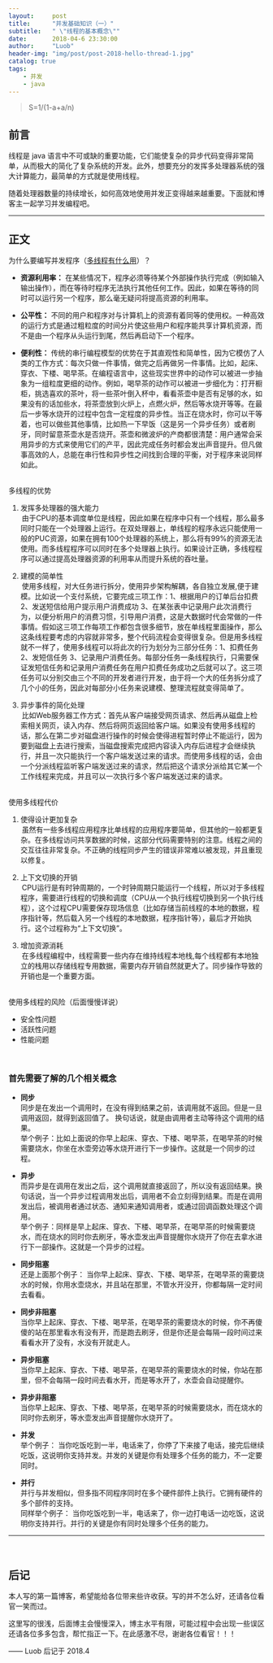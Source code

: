```yaml
---
layout:     post
title:      "并发基础知识（一）"
subtitle:   " \"线程的基本概念\""
date:       2018-04-6 23:30:00
author:     "Luob"
header-img: "img/post/post-2018-hello-thread-1.jpg"
catalog: true
tags:
    - 并发
    - java
---
```


> S=1/(1-a+a/n)


## 前言

线程是 java 语言中不可或缺的重要功能，它们能使复杂的异步代码变得非常简单，从而极大的简化了复杂系统的开发。此外，想要充分的发挥多处理器系统的强大计算能力，最简单的方式就是使用线程。

随着处理器数量的持续增长，如何高效地使用并发正变得越来越重要。下面就和博客主一起学习并发编程吧。

---

## 正文

为什么要编写并发程序（[多线程有什么用](https://www.zhihu.com/question/19901763/answer/13299543)）？


* **资源利用率：** 在某些情况下，程序必须等待某个外部操作执行完成（例如输入输出操作），而在等待时程序无法执行其他任何工作。因此，如果在等待的同时可以运行另一个程序，那么毫无疑问将提高资源的利用率。

* **公平性：** 不同的用户和程序对与计算机上的资源有着同等的使用权。一种高效的运行方式是通过粗粒度的时间分片使这些用户和程序能共享计算机资源，而不是由一个程序从头运行到尾，然后再启动下一个程序。

* **便利性：** 传统的串行编程模型的优势在于其直观性和简单性，因为它模仿了人类的工作方式：每次只做一件事情，做完之后再做另一件事情。比如，起床、穿衣、下楼、喝早茶。在编程语言中，这些现实世界中的动作可以被进一步抽象为一组粒度更细的动作。例如，喝早茶的动作可以被进一步细化为：打开橱柜，挑选喜欢的茶叶，将一些茶叶倒入杯中，看看茶壶中是否有足够的水，如果没有的话加些水，将茶壶放到火炉上，点燃火炉，然后等水烧开等等。在最后一步等水烧开的过程中包含一定程度的异步性。当正在烧水时，你可以干等着，也可以做些其他事情，比如热一下早饭（这是另一个异步任务）或者刷牙，同时留意茶壶水是否烧开。茶壶和微波炉的产商都很清楚：用户通常会采用异步的方式来使用它们的产平，因此完成任务时都会发出声音提升。但凡做事高效的人，总能在串行性和异步性之间找到合理的平衡，对于程序来说同样如此。

<br>多线程的优势<br>
1. 发挥多处理器的强大能力<br>
&thinsp;由于CPU的基本调度单位是线程，因此如果在程序中只有一个线程，那么最多同时只能在一个处理器上运行。在双处理器上，单线程的程序永远只能使用一般的PUC资源，如果在拥有100个处理器的系统上，那么将有99%的资源无法使用。而多线程程序可以同时在多个处理器上执行。如果设计正确，多线程程序可以通过提高处理器资源的利用率从而提升系统的吞吐量。

2. 建模的简单性<br>
&thinsp;使用多线程，对大任务进行拆分，使用异步架构解耦，各自独立发展,便于建模。比如说一个支付系统，它要完成三项工作：1、根据用户的订单后台扣费 2、发送短信给用户提示用户消费成功 3、在某张表中记录用户此次消费行为，以便分析用户的消费习惯，引导用户消费，这是大数据时代会常做的一件事情。假如这三项工作每项工作都包含很多细节，放在单线程里面操作，那么这条线程要考虑的内容就非常多，整个代码流程会变得很复杂。但是用多线程就不一样了，使用多线程可以将此次的行为划分为三部分任务：1、扣费任务 2、发短信任务 3、记录用户消费任务。每部分任务一条线程执行，只需要保证发短信任务和记录用户消费任务在用户扣费任务成功之后就可以了。这三项任务可以分别交由三个不同的开发者进行开发，由于将一个大的任务拆分成了几个小的任务，因此对每部分小任务来说建模、整理流程就变得简单了。

3. 异步事件的简化处理<br>
&thinsp;比如Web服务器工作方式：首先从客户端接受网页请求、然后再从磁盘上检索相关网页，读入内存、然后将网页返回给客户端。如果没有使用多线程的话，那么在第二步对磁盘进行操作的时候会使得进程暂时停止不能运行，因为要到磁盘上去进行搜索，当磁盘搜索完成把内容读入内存后进程才会继续执行，并且一次只能执行一个客户端发送过来的请求。而使用多线程的话，会由一个分派线程监听客户端发送过来的请求，然后把这个请求分派给其它某一个工作线程来完成，并且可以一次执行多个客户端发送过来的请求。

<br>使用多线程代价<br>
1. 使得设计更加复杂<br>
&thinsp;虽然有一些多线程应用程序比单线程的应用程序要简单，但其他的一般都更复杂。在多线程访问共享数据的时候，这部分代码需要特别的注意。线程之间的交互往往非常复杂。不正确的线程同步产生的错误非常难以被发现，并且重现以修复。

2. 上下文切换的开销<br>
&thinsp;CPU运行是有时钟周期的，一个时钟周期只能运行一个线程，所以对于多线程程序，需要进行线程的切换和调度（CPU从一个执行线程切换到另一个执行线程），这个过程CPU需要保存现场信息（比如存储当前线程的本地的数据，程序指针等，然后载入另一个线程的本地数据，程序指针等），最后才开始执行。这个过程称为“上下文切换”。

3. 增加资源消耗<br>
&thinsp;在多线程编程中，线程需要一些内存在维持线程本地栈,每个线程都有本地独立的栈用以存储线程专用数据，需要内存开销自然就更大了。同步操作导致的开销也是一个重要方面。

<br>使用多线程的风险（后面慢慢详说）<br>
* 安全性问题
* 活跃性问题
* 性能问题
<br>


### 首先需要了解的几个相关概念

* **同步**<br>
同步是在发出一个调用时，在没有得到结果之前，该调用就不返回。但是一旦调用返回，就得到返回值了。
换句话说，就是由调用者主动等待这个调用的结果。<br>
举个例子：比如上面说的你早上起床、穿衣、下楼、喝早茶，在喝早茶的时候需要烧水，你坐在水壶旁边等水烧开进行下一步操作。这就是一个同步的过程。


* **异步**<br>
而异步是在调用在发出之后，这个调用就直接返回了，所以没有返回结果。换句话说，当一个异步过程调用发出后，调用者不会立刻得到结果。而是在调用发出后，被调用者通过状态、通知来通知调用者，或通过回调函数处理这个调用。<br>
举个例子：同样是早上起床、穿衣、下楼、喝早茶，在喝早茶的时候需要烧水，而在烧水的同时你去刷牙，等水壶发出声音提醒你水烧开了你在去拿水进行下一部操作。这就是一个异步的过程。


* **同步阻塞**<br>
还是上面那个例子： 当你早上起床、穿衣、下楼、喝早茶，在喝早茶的需要烧水的时候，你用水壶烧水，并且站在那里，不管水开没开，你都每隔一定时间去看看。


* **同步非阻塞**<br>
当你早上起床、穿衣、下楼、喝早茶，在喝早茶的需要烧水的时候，你不再傻傻的站在那里看水有没有开，而是跑去刷牙，但是你还是会每隔一段时间过来看看水开了没有，水没有开就走人。


* **异步阻塞**<br>
当你早上起床、穿衣、下楼、喝早茶，在喝早茶的需要烧水的时候，你站在那里，但不会每隔一段时间去看水开，而是等水开了，水壶会自动提醒你。


* **异步非阻塞**<br>
当你早上起床、穿衣、下楼、喝早茶，在喝早茶的时候需要烧水，而在烧水的同时你去刷牙，等水壶发出声音提醒你水烧开了。


* **并发**<br>
举个例子： 当你吃饭吃到一半，电话来了，你停了下来接了电话，接完后继续吃饭，这说明你支持并发。并发的关键是你有处理多个任务的能力，不一定要同时。


* **并行**<br>
并行与并发相似，但多指不同程序同时在多个硬件部件上执行。它拥有硬件的多个部件的支持。<br>
同样举个例子： 当你吃饭吃到一半，电话来了，你一边打电话一边吃饭，这说明你支持并行。并行的关键是你有同时处理多个任务的能力。
---


<br>

## 后记

本人写的第一篇博客，希望能给各位带来些许收获。写的并不怎么好，还请各位看官一笑而过。

这里写的很浅，后面博主会慢慢深入，博主水平有限，可能过程中会出现一些误区还请各位多多包含，帮忙指正一下。在此感激不尽，谢谢各位看官！！！

—— Luob 后记于 2018.4


